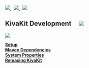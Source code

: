 
<a href="https://github.com/Telenav/mesakit">
<img src="https://telenav.github.io/telenav-assets/images/logos/github/github-32.png" srcset="https://telenav.github.io/telenav-assets/images/logos/github/github-32-2x.png 2x"/>
</a>
&nbsp;
<a href="https://twitter.com/openmesakit">
<img src="https://telenav.github.io/telenav-assets/images/logos/twitter/twitter-32.png" srcset="https://telenav.github.io/telenav-assets/images/logos/twitter/twitter-32-2x.png 2x"/>
</a>
&nbsp;
<a href="https://mesakit.zulipchat.com">
<img src="https://telenav.github.io/telenav-assets/images/logos/zulip/zulip-32.png" srcset="https://telenav.github.io/telenav-assets/images/logos/zulip/zulip-32-2x.png 2x"/>
</a>

## KivaKit Development &nbsp; &nbsp; <img src="https://telenav.github.io/telenav-assets/images/icons/toolbox-24.png" srcset="https://telenav.github.io/telenav-assets/images/icons/toolbox-24-2x.png 2x"></img>

<img src="https://telenav.github.io/telenav-assets/images/separators/horizontal-line-512.png" srcset="https://telenav.github.io/telenav-assets/images/separators/horizontal-line-512-2x.png 2x"></img>

[**Setup**](setup.md)  
[**Maven Dependencies**](maven-dependencies.md)  
[**System Properties**](system-properties.md)  
[**Releasing KivaKit**](releasing.md)  
